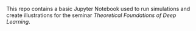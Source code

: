 This repo contains a basic Jupyter Notebook used to run simulations and create illustrations for the seminar *Theoretical Foundations of Deep Learning*.
